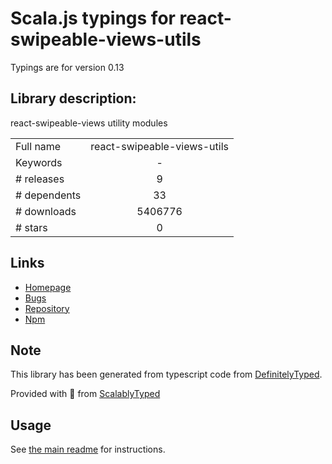 
# Scala.js typings for react-swipeable-views-utils

Typings are for version 0.13

## Library description:
react-swipeable-views utility modules

|                    |                 |
| ------------------ | :-------------: |
| Full name          | react-swipeable-views-utils |
| Keywords           | - |
| # releases         | 9 |
| # dependents       | 33 |
| # downloads        | 5406776 |
| # stars            | 0 |

## Links
- [Homepage](https://github.com/oliviertassinari/react-swipeable-views#readme)
- [Bugs](https://github.com/oliviertassinari/react-swipeable-views/issues)
- [Repository](https://github.com/oliviertassinari/react-swipeable-views)
- [Npm](https://www.npmjs.com/package/react-swipeable-views-utils)
    


## Note
This library has been generated from typescript code from [DefinitelyTyped](https://definitelytyped.org).

Provided with :purple_heart: from [ScalablyTyped](https://github.com/oyvindberg/ScalablyTyped)

## Usage
See [the main readme](../../readme.md) for instructions.


